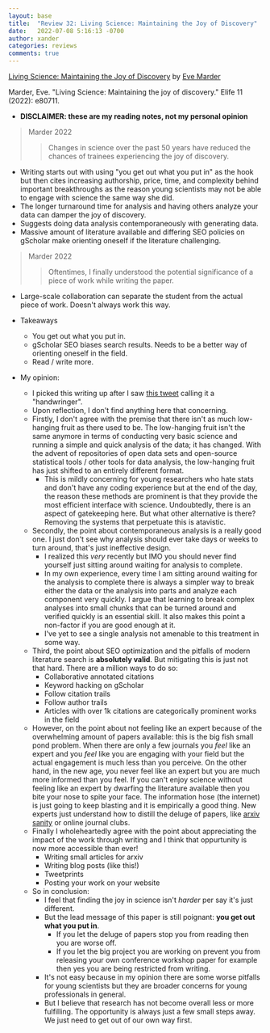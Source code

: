 ```yaml
---
layout: base
title:  "Review 32: Living Science: Maintaining the Joy of Discovery"
date:   2022-07-08 5:16:13 -0700
author: xander
categories: reviews
comments: true
---
```



[Living Science: Maintaining the Joy of Discovery](https://elifesciences.org/articles/80711) by [Eve Marder](https://www.brandeis.edu/biology/faculty/marder-eve.html)

Marder, Eve. "Living Science: Maintaining the joy of discovery." Elife 11 (2022): e80711.

- **DISCLAIMER: these are my reading notes, not my personal opinion**

> Marder 2022
>> Changes in science over the past 50 years have reduced the chances of trainees experiencing the joy of discovery.

- Writing starts out with using "you get out what you put in" as the hook but then cites increasing authorship, price, time, and complexity behind important breakthroughs as the reason young scientists may not be able to engage with science the same way she did.
- The longer turnaround time for analysis and having others analyze your data can damper the joy of discovery.
- Suggests doing data analysis contemporaneously with generating data.
- Massive amount of literature available and differing SEO policies on gScholar make orienting oneself if the literature challenging.

> Marder 2022
>> Oftentimes, I finally understood the potential significance of a piece of work while writing the paper.

- Large-scale collaboration can separate the student from the actual piece of work. Doesn't always work this way.


- Takeaways
    - You get out what you put in.
    - gScholar SEO biases search results. Needs to be a better way of orienting oneself in the field.
    - Read / write more.


- My opinion:
    - I picked this writing up after I saw [this tweet](https://twitter.com/drugmonkeyblog/status/1544559316140584961) calling it a "handwringer".
    - Upon reflection, I don't find anything here that concerning. 
    - Firstly, I don't agree with the premise that there isn't as much low-hanging fruit as there used to be. The low-hanging fruit isn't the same anymore in terms of conducting very basic science and running a simple and quick analysis of the data; it has changed. With the advent of repositories of open data sets and open-source statistical tools / other tools for data analysis, the low-hanging fruit has just shifted to an entirely different format. 
        - This is mildly concerning for young researchers who hate stats and don't have any coding experience but at the end of the day, the reason these methods are prominent is that they provide the most efficient interface with science. Undoubtedly, there is an aspect of gatekeeping here. But what other alternative is there? Removing the systems that perpetuate this is atavistic.
    - Secondly, the point about contemporaneous analysis is a really good one. I just don't see why analysis should ever take days or weeks to turn around, that's just ineffective design.
        - I realized this _very_ recently but IMO you should never find yourself just sitting around waiting for analysis to complete.
        - In my own experience, every time I am sitting around waiting for the analysis to complete there is always a simpler way to break either the data or the analysis into parts and analyze each component very quickly. I argue that learning to break complex analyses into small chunks that can be turned around and verified quickly is an essential skill. It also makes this point a non-factor if you are good enough at it.
        - I've yet to see a single analysis not amenable to this treatment in some way.
    - Third, the point about SEO optimization and the pitfalls of modern literature search is **absolutely valid**. But mitigating this is just not that hard. There are a million ways to do so:
        - Collaborative annotated citations
        - Keyword hacking on gScholar
        - Follow citation trails 
        - Follow author trails
        - Articles with over 1k citations are categorically prominent works in the field
    - However, on the point about not feeling like an expert because of the overwhelming amount of papers available: this is the big fish small pond problem. When there are only a few journals you _feel_ like an expert and you _feel_ like you are engaging with your field but the actual engagement is much less than you perceive. On the other hand, in the new age, you never feel like an expert but you are much more informed than you feel. If you can't enjoy science without feeling like an expert by dwarfing the literature available then you bite your nose to spite your face. The information hose (the internet) is just going to keep blasting and it is empirically a good thing. New experts just understand how to distill the deluge of papers, like [arxiv sanity](https://arxiv-sanity-lite.com/) or online journal clubs.
    - Finally I wholeheartedly agree with the point about appreciating the impact of the work through writing and I think that oppurtunity is now more accessible than ever!
        - Writing small articles for arxiv
        - Writing blog posts (like this!)
        - Tweetprints
        - Posting your work on your website
    - So in conclusion:
        - I feel that finding the joy in science isn't _harder_ per say it's just different.
        - But the lead message of this paper is still poignant: **you get out what you put in**.
            - If you let the deluge of papers stop you from reading then you are worse off.
            - If you let the big project you are working on prevent you from releasing your own conference workshop paper for example then yes you are being restricted from writing.
        -  It's not easy because in my opinion there are some worse pitfalls for young scientists but they are broader concerns for young professionals in general.
        - But I believe that research has not become overall less or more fulfilling. The opportunity is always just a few small steps away. We just need to get out of our own way first.